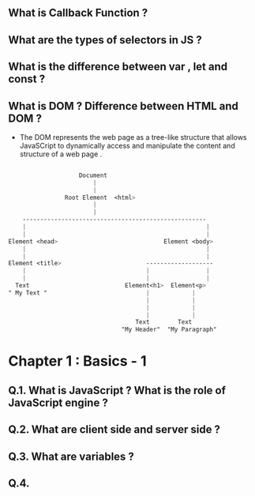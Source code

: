 ## What is Callback Function ?

## What are the types of selectors in JS ?

## What is the difference between var , let and const ?

## What is DOM ? Difference between HTML and  DOM ?



* The DOM represents the web page as a tree-like structure that allows JavaSCript to dynamically access and manipulate the content and structure of a web page .

```css

                    Document
                        |
                        |
                Root Element  <html>
                        |
                        |
    ----------------------------------------------------
    |                                                   |
    |                                                   |
Element <head>                              Element <body>
    |                                                   |
    |                                                   |
Element <title>                        -------------------
    |                                  |                | 
    |                                  |                |
  Text                           Element<h1>  Element<p>   
" My Text "                            |            |
                                       |            |
                                       |            |
                                       |            |
                                    Text        Text
                                "My Header"  "My Paragraph"


```


# Chapter 1 : Basics - 1

## Q.1. What is JavaScript ? What is the role of JavaScript engine ?

## Q.2. What are client side and server side ?

## Q.3. What are variables ?

## Q.4. 
